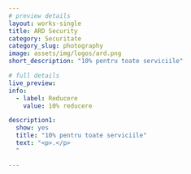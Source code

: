 ```yaml
---
# preview details
layout: works-single
title: ARD Security
category: Securitate
category_slug: photography
image: assets/img/logos/ard.png
short_description: "10% pentru toate serviciile"

# full details
live_preview:
info:
  - label: Reducere
    value: 10% reducere

description1:
  show: yes
  title: "10% pentru toate serviciile"
  text: "<p>.</p>
  "

---
```

